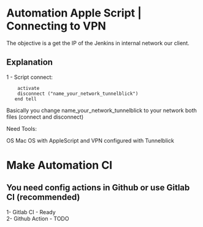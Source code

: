 # Automation Apple Script  | Connecting to VPN

The objective is a get the IP of the Jenkins in internal network our client.

## Explanation

1 - Script connect:  

```tell application "/Applications/Tunnelblick.app"  
	activate  
	disconnect ("name_your_network_tunnelblick")  
   end tell
```

Basically you change name_your_network_tunnelblick to your network both files (connect and disconnect)  

Need Tools:

OS Mac OS with AppleScript and VPN configured with Tunnelblick

# Make Automation CI

## You need config actions in Github or use Gitlab CI (recommended)

1- Gitlab CI - Ready  
2- Github Action - TODO
